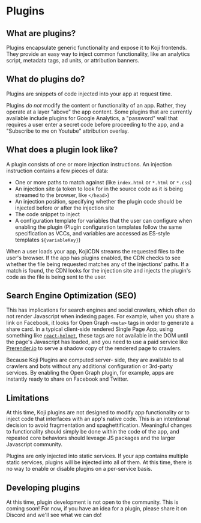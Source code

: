 # Plugins

## What are plugins?

Plugins encapsulate generic functionality and expose it to Koji frontends. They 
provide an easy way to inject common functionality, like an analytics script, 
metadata tags, ad units, or attribution banners.

## What do plugins do?

Plugins are snippets of code injected into your app at request time.

Plugins *do not* modify the content or functionality of an app. Rather, they 
operate at a layer "above" the app content. Some plugins that are currently 
available include plugins for Google Analytics, a "password" wall that requires 
a user enter a secret code before proceeding to the app, and a "Subscribe to 
me on Youtube" attribution overlay.

## What does a plugin look like?

A plugin consists of one or more injection instructions. An injection 
instruction contains a few pieces of data:
- One or more paths to match against (like `index.html` or `*.html` or `*.css`)
- An injection site (a token to look for in the source code as it is being streamed to the browser, like `</head>`)
- An injection position, specifying whether the plugin code should be injected before or after the injection site
- The code snippet to inject
- A configuration template for variables that the user can configure when enabling the plugin (Plugin configuration templates follow the same specification as VCCs, and variables are accessed as ES-style templates `${variableKey}`)

When a user loads your app, KojiCDN streams the requested files to the user's 
browser. If the app has plugins enabled, the CDN checks to see whether the file 
being requested matches any of the injections' paths. If a match is found, the 
CDN looks for the injection site and injects the plugin's code as the file is 
being sent to the user.

## Search Engine Optimization (SEO)

This has implications for search engines and social crawlers, which often do 
not render Javascript when indexing pages. For example, when you share a link 
on Facebook, it looks for Open Graph `<meta>` tags in order to generate a share 
card. In a typical client-side rendered Single Page App, using something like 
[`react-helmet`](https://github.com/nfl/react-helmet), these tags are not 
available in the DOM until the page's Javascript has loaded, and you need to 
use a paid service like [Prerender.io](https://prerender.io) to serve a shadow 
copy of the rendered page to crawlers.

Because Koji Plugins are computed server-
side, they are available to all crawlers and bots without any additional 
configuration or 3rd-party services. By enabling the Open Graph plugin, for 
example, apps are instantly ready to share on Facebook and Twitter.

## Limitations

At this time, Koji plugins are not designed to modify app functionality or to 
inject code that interfaces with an app's native code. This is an intentional 
decision to avoid fragmentation and spaghettification. Meaningful changes to 
functionality should simply be done within the code of the app, and repeated 
core behaviors should leveage JS packages and the larger Javascript community.

Plugins are only injected into static services. If your app contains multiple 
static services, plugins will be injected into all of them. At this time, there 
is no way to enable or disable plugins on a per-service basis.

## Developing plugins

At this time, plugin development is not open to the community. This is coming 
soon! For now, if you have an idea for a plugin, please share it on Discord and 
we'll see what we can do!
